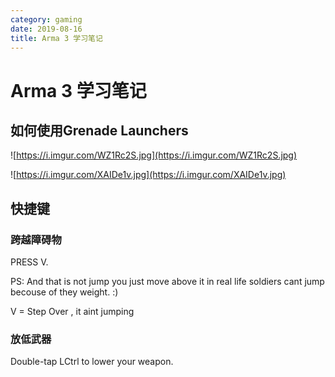 ```yaml
---
category: gaming
date: 2019-08-16
title: Arma 3 学习笔记
---
```

# Arma 3 学习笔记

## 如何使用Grenade Launchers

![https://i.imgur.com/WZ1Rc2S.jpg](https://i.imgur.com/WZ1Rc2S.jpg)

![https://i.imgur.com/XAIDe1v.jpg](https://i.imgur.com/XAIDe1v.jpg)

## 快捷键

### 跨越障碍物

PRESS V.

PS: And that is not jump you just move above it in real life soldiers cant jump becouse of they weight. :)

V = Step Over , it aint jumping

### 放低武器

Double-tap LCtrl to lower your weapon.

